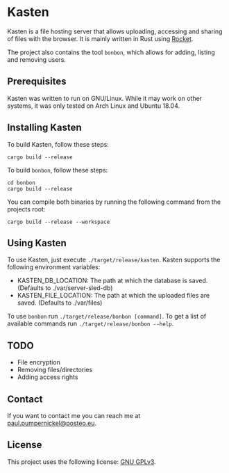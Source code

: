 # Kasten

Kasten is a file hosting server that allows uploading, accessing and sharing of files with the browser. It is mainly written in Rust using [Rocket](rocket.rs).

The project also contains the tool `bonbon`, which allows for adding, listing and removing users.

## Prerequisites

Kasten was written to run on GNU/Linux. While it may work on other systems, it was only tested on Arch Linux and Ubuntu 18.04.

## Installing Kasten

To build Kasten, follow these steps:

```
cargo build --release
```

To build `bonbon`, follow these steps:

```
cd bonbon
cargo build --release
```

You can compile both binaries by running the following command from the projects root:

```
cargo build --release --workspace
```

## Using Kasten

To use Kasten, just execute `./target/release/kasten`.
Kasten supports the following environment variables:
- KASTEN_DB_LOCATION: The path at which the database is saved. (Defaults to ./var/server-sled-db)
- KASTEN_FILE_LOCATION: The path at which the uploaded files are saved. (Defaults to ./var/files)


To use `bonbon` run `./target/release/bonbon [command]`.
To get a list of available commands run `./target/release/bonbon --help`.

## TODO
- File encryption
- Removing files/directories
- Adding access rights


## Contact

If you want to contact me you can reach me at paul.pumpernickel@posteo.eu.

## License

This project uses the following license: [GNU GPLv3](www.gnu.org/licenses/gpl-3.0.html).
